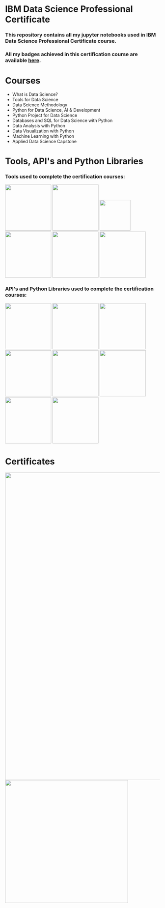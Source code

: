 # IBM Data Science Professional Certificate

### This repository contains all my jupyter notebooks used in IBM Data Science Professional Certificate course. 


### All my badges achieved in this certification course are available [here](https://www.credly.com/users/themistocles-negreiros/badges).

# Courses 
* What is Data Science?
* Tools for Data Science
* Data Science Methodology
* Python for Data Science, AI & Development
* Python Project for Data Science
* Databases and SQL for Data Science with Python
* Data Analysis with Python
* Data Visualization with Python
* Machine Learning with Python
* Applied Data Science Capstone

# Tools, API's and Python Libraries
### Tools used to complete the certification courses:

<p float="left">
<img src='https://user-images.githubusercontent.com/40517814/210185231-81f96f83-f32f-4e82-b689-5dfb20fbc019.png' width='150' />
<img src='https://user-images.githubusercontent.com/40517814/210186385-7ba6d944-155e-4dea-a619-048385831412.png' width='150' />
<img src='https://user-images.githubusercontent.com/40517814/210185393-3cb9523a-b7a3-400a-bf7b-dd789d214110.png' width='100' />
<img src='https://user-images.githubusercontent.com/40517814/210185437-197d8780-850d-488e-a014-315e6ddbf9aa.png' width='150' /> 
<img src='https://user-images.githubusercontent.com/40517814/210185472-7325306a-1529-4570-a1ca-9efe950427af.png' width='150' />
<img src='https://user-images.githubusercontent.com/40517814/210185516-27086530-30da-4861-b931-ed1f797e6ceb.png' width='150' /> 
</p>





### API's and Python Libraries used to complete the certification courses:
<p float="left">
<img src='https://user-images.githubusercontent.com/40517814/210186347-12db3ea7-ec84-4123-bdbb-36d993e01663.png' width='150' />
<img src='https://user-images.githubusercontent.com/40517814/210186359-4e849753-5ecf-42e6-9d57-39da2675395f.png' width='150' />
<img src='https://user-images.githubusercontent.com/40517814/210186537-cf1295d1-4f5f-4fb3-a501-d7196de338a6.png' width='150' />
<img src='https://user-images.githubusercontent.com/40517814/210186568-e0dd65b6-bb37-4c40-b5f3-92031d577853.png' width='150' />
<img src='https://user-images.githubusercontent.com/40517814/210186365-edc8755c-e3b0-4215-a4a6-c57e2d261b4e.png' width='150' />
<img src='https://user-images.githubusercontent.com/40517814/210186369-b827ee0c-8e49-4788-9538-f966230fc487.png' width='150' />
<img src='https://user-images.githubusercontent.com/40517814/210186520-cd8adb10-eaf3-4847-bda2-39f942cefbd0.png' width='150' />
<img src='https://user-images.githubusercontent.com/40517814/210186523-3c876bc5-c53c-4913-a4a1-d5fa01eb44ef.png' width='150' />

</p>


# Certificates
<p float="center">
<img src='https://user-images.githubusercontent.com/40517814/210136708-2d0ffbf4-e509-4cce-91ff-5a01687b7dae.png' width='1000' />

<img src='https://images.credly.com/size/680x680/images/28944969-813a-43b9-944f-7910111ce764/Professional_Certificate_-_Data_Science.png' width='400' />

</p>






